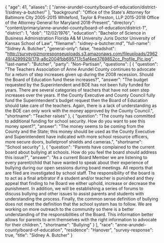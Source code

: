 {
  "age": 41,
  "aliases": [
    "/anne-arundel-county/board-of-education/district-1/sidney-a-butcher/"
  ],
  "background": "Office of the State's Attorney for Baltimore City 2005-2015 Whiteford, Taylor & Preston, LLP  2015-2018 Office of the Attorney General for Maryland 2018-Present",
  "directory": "content/primary/anne-arundel-county/board-of-education/district-1",
  "district": 1,
  "dob": "12/02/1976",
  "education": "Bachelor of Science in Business Administration Florida A& M University  Juris Doctor University of Kansas School of Law",
  "filename": "sidney-a-butcher.md",
  "full-name": "Sidney A. Butcher",
  "general-only": false,
  "headshot": "http://surveygizmoresponseuploads.s3.amazonaws.com/fileuploads/296249/4299929/179-a8c2004fbb695717c5af4ee3769852cc_Profile_Pic.jpg",
  "last-name": "Butcher",
  "party": "Non-Partisan",
  "questions": [
    {
      "question": "The Teachers Association of Anne Arundel County continues to advocate for a return of step increases given up during the 2008 recession. Should the Board of Education fund these increases?",
      "answer": "The budget requested by the Superintendent and BOE has not been fully funded for years. There are several categories of teachers that have not seen step increases over the years. If the County Executive and County Council fully fund the Superintendent's budget request then the Board of Education should take care of the teachers. Again, there is a lack of understanding as the BOE can only work with the money approved by the County Council.",
      "shortname": "Teacher raises"
    },
    {
      "question": "The county has committed to additional funding for school security. How do you want to see this money spent?",
      "answer": "The money seems to be coming from the County and the State; this money should be used as the County Executive and Superintendent have indicated with more  school resource officers, more secure doors, bulletproof shields and cameras.",
      "shortname": "School security"
    },
    {
      "question": "Parents have complained to the current board about bullying at schools. How do you feel the board should address this issue?",
      "answer": "As a current Board Member we are listening to every parent/child that have wanted to speak about their experience of bullying during our open sessions during board meetings. All reports that are filed are investigated by school staff. The responsibility of the board is to act as a final arbitrator if a student and/or teacher is punished and they appeal that finding to he Board we either uphold, increase or decrease the punishment. In addition, we will be establishing a series of forums to discuss bullying and other issues to assist parents and students with understanding the process. Finally, the common sense definition of bullying does not meet the definition that the school system has to follow. We are working on more outreach to the community so there is a better understanding of the responsibilities of the Board. This information better allows for parents to arm themselves with the right information to advocate for their children.",
      "shortname": "Bullying"
    }
  ],
  "race": "anne-arundel-county/board-of-education",
  "residence": "Hanover",
  "survey-response": true,
  "title": "Sidney A. Butcher"
}
